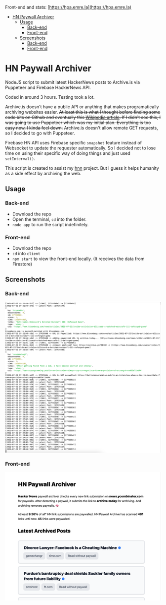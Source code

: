 Front-end and stats: [https://hpa.emre.la](https://hpa.emre.la)

- [HN Paywall Archiver](#hn-paywall-archiver)
  - [Usage](#usage)
    - [Back-end](#back-end)
    - [Front-end](#front-end)
  - [Screenshots](#screenshots)
    - [Back-end](#back-end-1)
    - [Front-end](#front-end-1)

# HN Paywall Archiver

NodeJS script to submit latest HackerNews posts to Archive.is via Puppeteer and Firebase HackerNews API.

Coded in around 3 hours. Testing took a lot.

Archive.is doesn't have a public API or anything that makes programatically archiving websites easier. ~~At least this is what I thought before finding some code bits on Github and eventually this [Wikipedia article](https://en.wikipedia.org/wiki/Help:Using_archive.today). If I didn't see this, I was going to use Puppeteer which was my initial plan. Everything is too easy now, I kinda feel down.~~ Archive.is doesn't allow remote GET requests, so I decided to go with Puppeteer.

Firebase HN API uses Firebase specific `snapshot` feature instead of Websocket to update the requester automatically. So I decided not to lose time on using their specific way of doing things and just used `setInterval()`.

This script is created to assist my [hnn](https://github.com/EmreYYZ/hnn) project. But I guess it helps humanity as a side effect by archiving the web.

## Usage

### Back-end

- Download the repo
- Open the terminal, `cd` into the folder.
- `node app` to run the script indefinitely.

### Front-end

- Download the repo
- `cd` into `client`
- `npm start` to view the front-end locally. (It receives the data from Firestore)

## Screenshots

### Back-end

![HN paywall archiver is running and archiving](./screenshot-3.png "HN paywall archiver is running and archiving")

### Front-end

![HN paywall archiver is running and archiving](./screenshot-2.png "HN paywall archiver is running and archiving")
